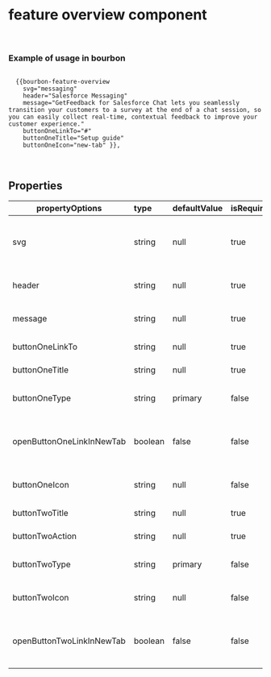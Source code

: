 
# feature overview component

&nbsp;

### Example of usage in bourbon
```

  {{bourbon-feature-overview
    svg="messaging"
    header="Salesforce Messaging"
    message="GetFeedback for Salesforce Chat lets you seamlessly transition your customers to a survey at the end of a chat session, so you can easily collect real-time, contextual feedback to improve your customer experience."
    buttonOneLinkTo="#"
    buttonOneTitle="Setup guide"
    buttonOneIcon="new-tab" }},

```
&nbsp;

## Properties
| propertyOptions | type | defaultValue | isRequired | description | options |
|----------|:----------|:--------------|:------------|:-------------|:------|
| svg | string | null | true | the main image showing in the component ||
| header | string | null | true | header in feature overview ||
| message | string | null| true| text inside the feature overview||
| buttonOneLinkTo | string | null | true | an external link ||
| buttonOneTitle | string | null| true| button one title ||
| buttonOneType | string | primary | false | can switch types being displayed |changed to 'secondary' or 'delete'|
| openButtonOneLinkInNewTab | boolean | false | false | if you want an external link to open into a new tab ||
| buttonOneIcon | string | null | false | add if you want an icon button ||
| buttonTwoTitle | string | null | true | an external link ||
| buttonTwoAction | string | null| true| button one title ||
| buttonTwoType | string | primary | false | can switch types being displayed |changed to 'secondary' or 'delete'|
| buttonTwoIcon | string | null | false | add if you want an icon button ||
| openButtonTwoLinkInNewTab | boolean | false | false | if you want an external link to open into a new tab ||
